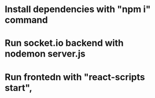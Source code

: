 # Install dependencies with "npm i" command

# Run socket.io backend with nodemon server.js

# Run frontedn with "react-scripts start",
